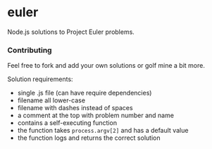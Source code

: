 euler
=====

Node.js solutions to Project Euler problems.

### Contributing

Feel free to fork and add your own solutions or golf mine a bit more.

Solution requirements:
- single .js file (can have require dependencies)
- filename all lower-case
- filename with dashes instead of spaces
- a comment at the top with problem number and name
- contains a self-executing function
- the function takes `process.argv[2]` and has a default value
- the function logs and returns the correct solution
